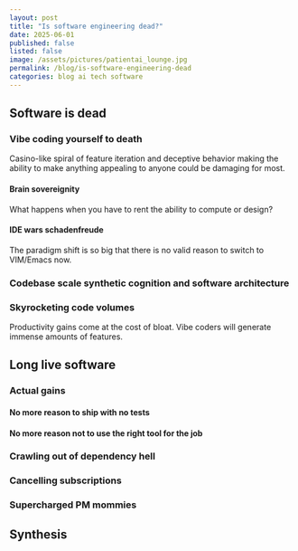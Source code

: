 ```yaml
---
layout: post
title: "Is software engineering dead?"
date: 2025-06-01
published: false
listed: false
image: /assets/pictures/patientai_lounge.jpg
permalink: /blog/is-software-engineering-dead
categories: blog ai tech software
---
```


## Software is dead

### Vibe coding yourself to death

Casino-like spiral of feature iteration and deceptive behavior making the ability to make anything appealing to anyone could be damaging for most.

#### Brain sovereignity

What happens when you have to rent the ability to compute or design?

#### IDE wars schadenfreude

The paradigm shift is so big that there is no valid reason to switch to VIM/Emacs now.

### Codebase scale synthetic cognition and software architecture

### Skyrocketing code volumes

Productivity gains come at the cost of bloat. Vibe coders will generate immense amounts of features.

## Long live software

### Actual gains

#### No more reason to ship with no tests

#### No more reason not to use the right tool for the job

### Crawling out of dependency hell

### Cancelling subscriptions

### Supercharged PM mommies

## Synthesis

